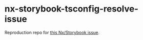 # nx-storybook-tsconfig-resolve-issue

Reproduction repo for [this Nx/Storybook issue](https://github.com/nrwl/nx/issues/14677).
